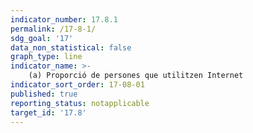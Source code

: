 ```yaml
---
indicator_number: 17.8.1
permalink: /17-8-1/
sdg_goal: '17'
data_non_statistical: false
graph_type: line
indicator_name: >-
    (a) Proporció de persones que utilitzen Internet
indicator_sort_order: 17-08-01
published: true
reporting_status: notapplicable
target_id: '17.8'
---
```


